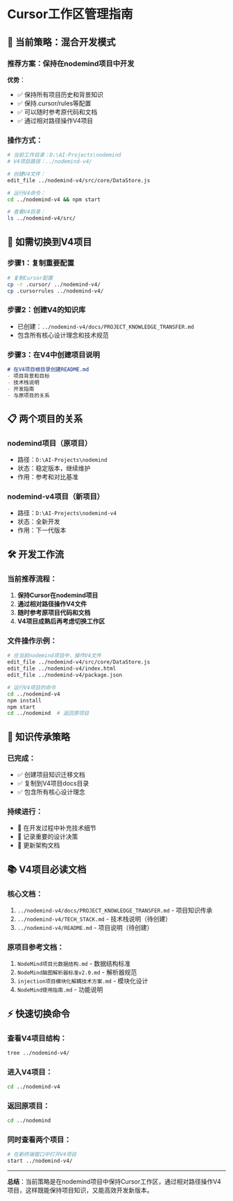 # Cursor工作区管理指南

## 🎯 **当前策略：混合开发模式**

### **推荐方案：保持在nodemind项目中开发**

**优势**：
- ✅ 保持所有项目历史和背景知识
- ✅ 保持.cursor/rules等配置
- ✅ 可以随时参考原代码和文档
- ✅ 通过相对路径操作V4项目

### **操作方式**：
```bash
# 当前工作目录：D:\AI-Projects\nodemind
# V4项目路径：../nodemind-v4/

# 创建V4文件：
edit_file ../nodemind-v4/src/core/DataStore.js

# 运行V4命令：
cd ../nodemind-v4 && npm start

# 查看V4目录：
ls ../nodemind-v4/src/
```

## 🔄 **如需切换到V4项目**

### **步骤1：复制重要配置**
```bash
# 复制Cursor配置
cp -r .cursor/ ../nodemind-v4/
cp .cursorrules ../nodemind-v4/
```

### **步骤2：创建V4的知识库**
- 已创建：`../nodemind-v4/docs/PROJECT_KNOWLEDGE_TRANSFER.md`
- 包含所有核心设计理念和技术规范

### **步骤3：在V4中创建项目说明**
```markdown
# 在V4项目根目录创建README.md
- 项目背景和目标
- 技术栈说明
- 开发指南
- 与原项目的关系
```

## 📋 **两个项目的关系**

### **nodemind项目（原项目）**
- 路径：`D:\AI-Projects\nodemind`
- 状态：稳定版本，继续维护
- 作用：参考和对比基准

### **nodemind-v4项目（新项目）**
- 路径：`D:\AI-Projects\nodemind-v4`
- 状态：全新开发
- 作用：下一代版本

## 🛠️ **开发工作流**

### **当前推荐流程**：
1. **保持Cursor在nodemind项目**
2. **通过相对路径操作V4文件**
3. **随时参考原项目代码和文档**
4. **V4项目成熟后再考虑切换工作区**

### **文件操作示例**：
```bash
# 在当前nodemind项目中，操作V4文件
edit_file ../nodemind-v4/src/core/DataStore.js
edit_file ../nodemind-v4/index.html
edit_file ../nodemind-v4/package.json

# 运行V4项目的命令
cd ../nodemind-v4
npm install
npm start
cd ../nodemind  # 返回原项目
```

## 🎯 **知识传承策略**

### **已完成**：
- ✅ 创建项目知识迁移文档
- ✅ 复制到V4项目docs目录
- ✅ 包含所有核心设计理念

### **持续进行**：
- 🔄 在开发过程中补充技术细节
- 🔄 记录重要的设计决策
- 🔄 更新架构文档

## 📚 **V4项目必读文档**

### **核心文档**：
1. `../nodemind-v4/docs/PROJECT_KNOWLEDGE_TRANSFER.md` - 项目知识传承
2. `../nodemind-v4/TECH_STACK.md` - 技术栈说明（待创建）
3. `../nodemind-v4/README.md` - 项目说明（待创建）

### **原项目参考文档**：
1. `NodeMind项目元数据结构.md` - 数据结构标准
2. `NodeMind脑图解析器标准v2.0.md` - 解析器规范
3. `injection项目模块化解耦技术方案.md` - 模块化设计
4. `NodeMind使用指南.md` - 功能说明

## ⚡ **快速切换命令**

### **查看V4项目结构**：
```bash
tree ../nodemind-v4/
```

### **进入V4项目**：
```bash
cd ../nodemind-v4
```

### **返回原项目**：
```bash
cd ../nodemind
```

### **同时查看两个项目**：
```bash
# 在新终端窗口中打开V4项目
start ../nodemind-v4/
```

---

**总结**：当前策略是在nodemind项目中保持Cursor工作区，通过相对路径操作V4项目，这样既能保持项目知识，又能高效开发新版本。 